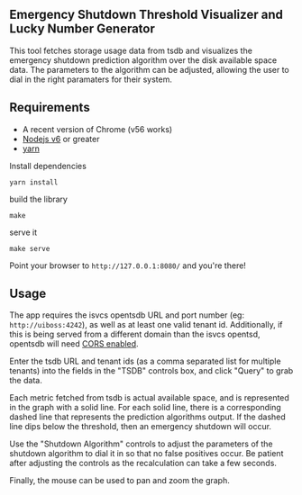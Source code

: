 Emergency Shutdown Threshold Visualizer and Lucky Number Generator
-------------------
This tool fetches storage usage data from tsdb and visualizes the emergency shutdown prediction algorithm over the disk available space data. The parameters to the algorithm can be adjusted, allowing the user to dial in the right paramaters for their system.

Requirements
------------------
* A recent version of Chrome (v56 works)
* [Nodejs v6](https://nodejs.org/en/download/package-manager/#debian-and-ubuntu-based-linux-distributions) or greater
* [yarn](https://yarnpkg.com/en/docs/install)

Install dependencies

    yarn install

build the library

    make

serve it

    make serve

Point your browser to `http://127.0.0.1:8080/` and you're there!

Usage
-----------------
The app requires the isvcs opentsdb URL and port number (eg: `http://uiboss:4242`), as well as at least one valid tenant id. Additionally, if this is being served from a different domain than the isvcs opentsd, opentsdb will need [CORS enabled](http://opentsdb.net/docs/build/html/api_http/index.html#cors).

Enter the tsdb URL and tenant ids (as a comma separated list for multiple tenants) into the fields in the "TSDB" controls box, and click "Query" to grab the data.

Each metric fetched from tsdb is actual available space, and is represented in the graph with a solid line. For each solid line, there is a corresponding dashed line that represents the prediction algorithms output. If the dashed line dips below the threshold, then an emergency shutdown will occur.  

Use the "Shutdown Algorithm" controls to adjust the parameters of the shutdown algorithm to dial it in so that no false positives occur. Be patient after adjusting the controls as the recalculation can take a few seconds.

Finally, the mouse can be used to pan and zoom the graph.
